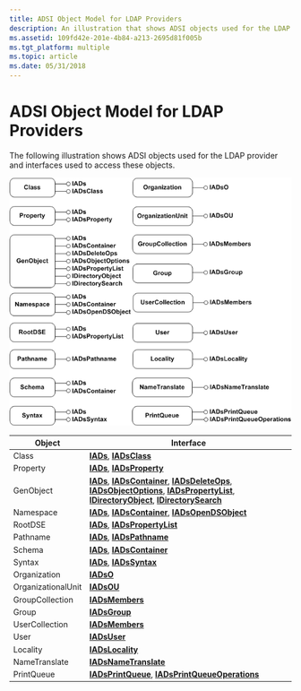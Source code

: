 ```yaml
---
title: ADSI Object Model for LDAP Providers
description: An illustration that shows ADSI objects used for the LDAP provider and interfaces used to access these objects.
ms.assetid: 109fd42e-201e-4b84-a213-2695d81f005b
ms.tgt_platform: multiple
ms.topic: article
ms.date: 05/31/2018
---
```


# ADSI Object Model for LDAP Providers

The following illustration shows ADSI objects used for the LDAP provider and interfaces used to access these objects.

![object model for ldap provider](images/adsiobjmodldap-gif-1.png)

| Object                        | Interface                                                                                                                                                                                                                                                                                      |
|-------------------------------|------------------------------------------------------------------------------------------------------------------------------------------------------------------------------------------------------------------------------------------------------------------------------------------------|
| Class<br/>              | [**IADs**](/windows/desktop/api/Iads/nn-iads-iads), [**IADsClass**](/windows/desktop/api/Iads/nn-iads-iadsclass)                                                                                                                                                                                                                                           |
| Property<br/>           | [**IADs**](/windows/desktop/api/Iads/nn-iads-iads), [**IADsProperty**](/windows/desktop/api/Iads/nn-iads-iadsproperty)                                                                                                                                                                                                                                     |
| GenObject<br/>          | [**IADs**](/windows/desktop/api/Iads/nn-iads-iads), [**IADsContainer**](/windows/desktop/api/Iads/nn-iads-iadscontainer), [**IADsDeleteOps**](/windows/desktop/api/Iads/nn-iads-iadsdeleteops), [**IADsObjectOptions**](/windows/desktop/api/Iads/nn-iads-iadsobjectoptions), [**IADsPropertyList**](/windows/desktop/api/Iads/nn-iads-iadspropertylist), [**IDirectoryObject**](/windows/desktop/api/Iads/nn-iads-iadsopendsobject), [**IDirectorySearch**](/windows/desktop/api/Iads/nn-iads-idirectorysearch) |
| Namespace<br/>          | [**IADs**](/windows/desktop/api/Iads/nn-iads-iads), [**IADsContainer**](/windows/desktop/api/Iads/nn-iads-iadscontainer), [**IADsOpenDSObject**](/windows/desktop/api/Iads/nn-iads-iadsopendsobject)                                                                                                                                                                                     |
| RootDSE<br/>            | [**IADs**](/windows/desktop/api/Iads/nn-iads-iads), [**IADsPropertyList**](/windows/desktop/api/Iads/nn-iads-iadspropertylist)                                                                                                                                                                                                                             |
| Pathname<br/>           | [**IADs**](/windows/desktop/api/Iads/nn-iads-iads), [**IADsPathname**](/windows/desktop/api/Iads/nn-iads-iadspathname)                                                                                                                                                                                                                                     |
| Schema<br/>             | [**IADs**](/windows/desktop/api/Iads/nn-iads-iads), [**IADsContainer**](/windows/desktop/api/Iads/nn-iads-iadscontainer)                                                                                                                                                                                                                                   |
| Syntax<br/>             | [**IADs**](/windows/desktop/api/Iads/nn-iads-iads), [**IADsSyntax**](/windows/desktop/api/Iads/nn-iads-iadssyntax)                                                                                                                                                                                                                                         |
| Organization<br/>       | [**IADsO**](/windows/desktop/api/Iads/nn-iads-iadso)                                                                                                                                                                                                                                                                         |
| OrganizationalUnit<br/> | [**IADsOU**](/windows/desktop/api/Iads/nn-iads-iadsou)                                                                                                                                                                                                                                                                       |
| GroupCollection<br/>    | [**IADsMembers**](/windows/desktop/api/Iads/nn-iads-iadsmembers)                                                                                                                                                                                                                                                             |
| Group<br/>              | [**IADsGroup**](/windows/desktop/api/Iads/nn-iads-iadsgroup)                                                                                                                                                                                                                                                                 |
| UserCollection<br/>     | [**IADsMembers**](/windows/desktop/api/Iads/nn-iads-iadsmembers)                                                                                                                                                                                                                                                             |
| User<br/>               | [**IADsUser**](/windows/desktop/api/Iads/nn-iads-iadsuser)                                                                                                                                                                                                                                                                   |
| Locality<br/>           | [**IADsLocality**](/windows/desktop/api/Iads/nn-iads-iadslocality)                                                                                                                                                                                                                                                           |
| NameTranslate<br/>      | [**IADsNameTranslate**](/windows/desktop/api/Iads/nn-iads-iadsnametranslate)                                                                                                                                                                                                                                                 |
| PrintQueue<br/>         | [**IADsPrintQueue**](/windows/desktop/api/Iads/nn-iads-iadsprintqueue), [**IADsPrintQueueOperations**](/windows/desktop/api/Iads/nn-iads-iadsprintqueueoperations)                                                                                                                                                                                         |



 

 

 





